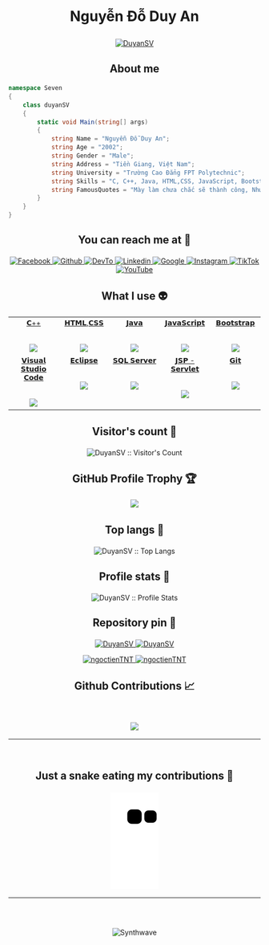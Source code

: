 # <p align="center">Nguyễn Đỗ Duy An</p>

<p align="center">
	<a href="https://github.com/DuyanSV">
	<img src="https://toigingiuvedep.vn/wp-content/uploads/2022/01/hinh-anh-avatar-tet-lam-dai-dien.jpg" width = "200" alt="DuyanSV">
	</a>
</p>

<h2 align="center">About me</h2>

```C#
namespace Seven
{
    class duyanSV
    {
        static void Main(string[] args)
        {
            string Name = "Nguyễn Đỗ Duy An";
            string Age = "2002";
            string Gender = "Male";
            string Address = "Tiền Giang, Việt Nam";
            string University = "Trường Cao Đẳng FPT Polytechnic";
            string Skills = "C, C++, Java, HTML,CSS, JavaScript, Bootstrap, SQL, JSP - Servlet";
            string FamousQuotes = "Mày làm chưa chắc sẽ thành công, Nhưng mày không làm thì chắc chắn sẽ không bao giờ thành công!";
        }
    }
}
```

## <p align="center">You can reach me at 🥰</p>

<p align="center">
  <a href="https://www.facebook.com/anhngoc.duyan">
    <img src="https://www.vectorlogo.zone/logos/facebook/facebook-official.svg" alt="Facebook" height="30" width="30">
  </a>
	
  <a href="https://github.com/DuyanSv">
    <img src="https://www.vectorlogo.zone/logos/github/github-tile.svg" alt="Github" height="30" width="30">
  </a>
  
  <a href="https://dev.to/duyansv">
    <img src="https://www.vectorlogo.zone/logos/devto/devto-icon.svg" alt="DevTo" height="30" width="30">
  </a>
	
  <a href="https://www.linkedin.com/mwlite/in/duy-an-87a167230">
    <img src="https://www.vectorlogo.zone/logos/linkedin/linkedin-icon.svg" alt="Linkedin" height="30" width="30">
  </a>
  
  <a href="mailto:duyan17072002@gmail.com">
    <img src="https://www.vectorlogo.zone/logos/google/google-icon.svg" alt="Google" height="30" width="30">
  </a>
	
  <a href="https://www.instagram.com/anhngoc.an/">
    <img src="https://www.vectorlogo.zone/logos/instagram/instagram-icon.svg" alt="Instagram" height="30" width="30">
  </a>
  
  <a href="https://www.tiktok.com/@anhngoc.duyan/">
    <img src="https://raw.githubusercontent.com/gilbarbara/logos/master/logos/tiktok-icon.svg" alt="TikTok" height="30" width="30">
  </a>
  
  <a href="https://youtube.com/channel/UCIfnRzQcIXXfmeJ3BD2pD9A">
    <img src="https://www.vectorlogo.zone/logos/youtube/youtube-icon.svg" alt="YouTube" height="30" width="30">
  </a>
</p>

## <p align="center">What I use :alien:</p>

<table align="center">
  <tbody>
    <tr valign="top">
      <td width="20%" align="center">
	<a href="https://devdocs.io/cpp/">
		<span>𝗖++</span><br><br><br>
		<img height="64px" src="https://cdn.worldvectorlogo.com/logos/c.svg">
	 </a>
      </td>
      <td width="20%" align="center">
	 <a href="https://fullstack.edu.vn/courses/html-css">
		<span>𝗛𝗧𝗠𝗟,𝗖𝗦𝗦</span><br><br><br>
		<img height="64px" src="https://photoshopvip.net/news/mimage/html-css.png">
	 </a>
      </td>
      <td width="20%" align="center">
	<a href="https://dev.java/learn/">
		<span>𝗝𝗮𝘃𝗮</span><br><br><br>
		<img height="64px" src="https://cdn.svgporn.com/logos/java.svg">
	 </a>
      </td>
	<td width="20%" align="center">
		<a href="https://fullstack.edu.vn/courses/javascript-co-ban">
        <span>𝗝𝗮𝘃𝗮𝗦𝗰𝗿𝗶𝗽𝘁</span><br><br><br>
        <img height="64px" src="https://pluspng.com/img-png/logo-javascript-png-html-code-allows-to-embed-javascript-logo-in-your-website-587.png">
		</a>
      </td>
      <td width="20%" align="center">
	      <a href="https://getbootstrap.com/docs/5.1/getting-started/introduction/">
        <span>𝗕𝗼𝗼𝘁𝘀𝘁𝗿𝗮𝗽</span><br><br><br>
        <img height="64px" src="https://www.vectorlogo.zone/logos/getbootstrap/getbootstrap-icon.svg">
	      </a>
      </td>
    </tr>
    <tr valign="top">
	<td width="20%" align="center">
		<a href="https://code.visualstudio.com/docs">
        <span>𝗩𝗶𝘀𝘂𝗮𝗹 𝗦𝘁𝘂𝗱𝗶𝗼 𝗖𝗼𝗱𝗲</span><br><br><br>
        <img height="64px" src="https://cdn.worldvectorlogo.com/logos/visual-studio-code-1.svg">
		</a>
      </td>
	<td width="20%" align="center">
		<a href="https://www.eclipse.org/">
        <span>𝗘𝗰𝗹𝗶𝗽𝘀𝗲</span><br><br><br>
        <img height="64px" src="https://cdn.freebiesupply.com/logos/large/2x/eclipse-11-logo-png-transparent.png">
		</a>
      </td>
      <td width="20%" align="center">
	      <a href="https://www.microsoft.com/en-us/sql-server/sql-server-downloads">
        <span>𝗦𝗤𝗟 𝗦𝗲𝗿𝘃𝗲𝗿</span><br><br><br>
        <img height="64px" src="https://aidanfinn.com/wp-content/uploads/2017/09/SQL-Server-Logo-620x264.png">
	      </a>
      </td>
	    <td width="20%" align="center">
	<a href="https://www.javatpoint.com/jsp-tutorial">
		<span>𝗝𝗦𝗣 - 𝗦𝗲𝗿𝘃𝗹𝗲𝘁</span><br><br><br>
		<img height="64px" src="https://image.flaticon.com/icons/png/512/28/28968.png">
	</a>
      </td>
      <td width="20%" align="center">
	      <a href="https://git-scm.com/doc">
        <span>𝗚𝗶𝘁</span><br><br><br>
        <img height="64px" src="https://cdn.svgporn.com/logos/git-icon.svg">
	      </a>
      </td>
    </tr>
  </tbody>
</table>

## <p align="center">Visitor's count :eyes:</p>

<p align="center"><img src="https://profile-counter.glitch.me/{DuyanSV}/count.svg" alt="DuyanSV :: Visitor's Count" /></p>

## <p align="center">GitHub Profile Trophy 🏆</p>

<p align='center'>
<img src="https://github-profile-trophy.vercel.app/?username=DuyanSV&theme=tokyonight&row=2&column=4">
</p>

## <p align="center">Top langs :tongue:</p>

<p align="center"><img src="https://github-readme-stats.vercel.app/api/top-langs/?username=DuyanSV&langs_count=10&theme=tokyonight&layout=compact" alt="DuyanSV :: Top Langs" /></p>

## <p align="center">Profile stats :musical_keyboard:</p>

<p align="center"><img src="https://github-readme-stats.vercel.app/api?username=DuyanSV&show_icons=true&theme=tokyonight" alt="DuyanSV :: Profile Stats" /></p>

## <p align="center">Repository pin 📌</p>

<p align="center">	
<a href="https://github.com/DuyanSV/game-tournament">
	<img src="https://github-readme-stats.vercel.app/api/pin/?username=DuyanSV&repo=game-tournament&theme=tokyonight" alt="DuyanSV" />
</a>
	
<a href="https://github.com/ngoctienTNT/TodoList2021">
	<img src="https://github-readme-stats.vercel.app/api/pin/?username=ngoctienTNT&repo=TodoList2021&theme=tokyonight" alt="DuyanSV" />
</a>
</p>

<p align="center">	
<a href="https://github.com/ngoctienTNT/ILoveNgocTien" margin="100">
	<img src="https://github-readme-stats.vercel.app/api/pin/?username=ngoctienTNT&repo=ILoveNgocTien&theme=tokyonight" alt="ngoctienTNT" />
</a>
	
<a href="https://github.com/ngoctienTNT/ngoctien.TNT">
	<img src="https://github-readme-stats.vercel.app/api/pin/?username=ngoctienTNT&repo=ngoctien.TNT&theme=tokyonight" alt="ngoctienTNT" />
</a>
</p>

## <p align="center">Github Contributions 📈</p>
<br>
<p align='center'>
<img src="https://activity-graph.herokuapp.com/graph?username=ngoctienTNT&theme=react-dark&hide_border=true">
<p>

<hr>
<br>

## <p align="center">Just a snake eating my contributions 🐍</p>
<p align='center'>
<img src="https://github.com/ngoctienTNT/ngoctienTNT/blob/output/github-contribution-grid-snake.svg">
</p>

<hr>
<br>

##

<p align="center"><img src="https://thumbs.gfycat.com/GoodnaturedFondGaur-size_restricted.gif" alt="Synthwave" height="300" width="500"></p>

